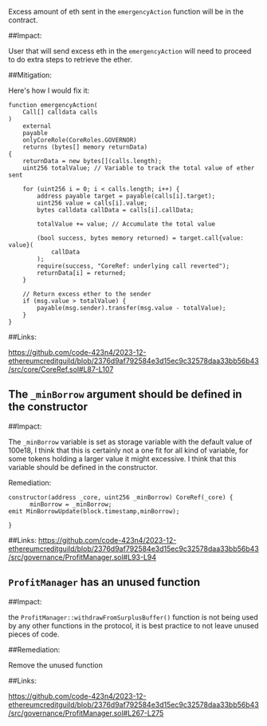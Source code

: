 Excess amount of eth sent in the `emergencyAction` function will be in the contract.

##Impact:

User that will send excess eth in the `emergencyAction` will need to proceed to do extra steps to retrieve the ether.


##Mitigation:

Here's how I would fix it:

```
function emergencyAction(
    Call[] calldata calls
)
    external
    payable
    onlyCoreRole(CoreRoles.GOVERNOR)
    returns (bytes[] memory returnData)
{
    returnData = new bytes[](calls.length);
    uint256 totalValue; // Variable to track the total value of ether sent

    for (uint256 i = 0; i < calls.length; i++) {
        address payable target = payable(calls[i].target);
        uint256 value = calls[i].value;
        bytes calldata callData = calls[i].callData;

        totalValue += value; // Accumulate the total value

        (bool success, bytes memory returned) = target.call{value: value}(
            callData
        );
        require(success, "CoreRef: underlying call reverted");
        returnData[i] = returned;
    }

    // Return excess ether to the sender
    if (msg.value > totalValue) {
        payable(msg.sender).transfer(msg.value - totalValue);
    }
}

````

##Links: 

https://github.com/code-423n4/2023-12-ethereumcreditguild/blob/2376d9af792584e3d15ec9c32578daa33bb56b43/src/core/CoreRef.sol#L87-L107


## The `_minBorrow` argument should be defined in the constructor

##Impact:

The `_minBorrow` variable is set as storage variable with the default value of 100e18, I think that this is certainly not a one fit for all kind of variable, for some tokens holding a larger value it might excessive. I think that this variable should be defined in the constructor. 

Remediation:

    constructor(address _core, uint256 _minBorrow) CoreRef(_core) {
          minBorrow = _minBorrow;
    emit MinBorrowUpdate(block.timestamp,minBorrow);
    
    }

##Links: 
https://github.com/code-423n4/2023-12-ethereumcreditguild/blob/2376d9af792584e3d15ec9c32578daa33bb56b43/src/governance/ProfitManager.sol#L93-L94

## `ProfitManager` has an unused function

##Impact: 

the `ProfitManager::withdrawFromSurplusBuffer()` function is not being used by any other functions in the protocol, it is best practice to not leave unused pieces of code.

##Remediation:

Remove the unused function 

##Links: 

https://github.com/code-423n4/2023-12-ethereumcreditguild/blob/2376d9af792584e3d15ec9c32578daa33bb56b43/src/governance/ProfitManager.sol#L267-L275